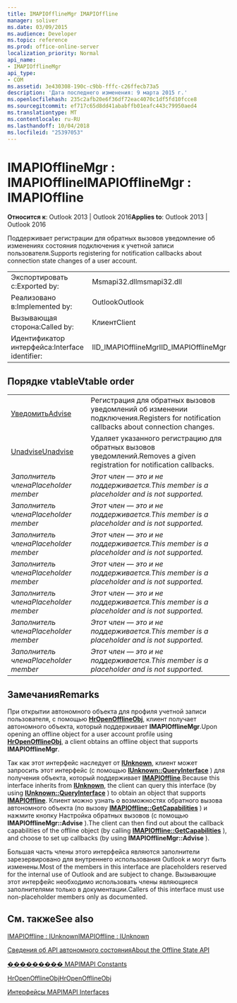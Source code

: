 ```yaml
---
title: IMAPIOfflineMgr IMAPIOffline
manager: soliver
ms.date: 03/09/2015
ms.audience: Developer
ms.topic: reference
ms.prod: office-online-server
localization_priority: Normal
api_name:
- IMAPIOfflineMgr
api_type:
- COM
ms.assetid: 3e430308-190c-c9bb-fffc-c26ffecb73a5
description: 'Дата последнего изменения: 9 марта 2015 г.'
ms.openlocfilehash: 235c2afb20e6f36df72eac4070c1df5fd10fcce8
ms.sourcegitcommit: ef717c65d8dd41ababffb01eafc443c79950aed4
ms.translationtype: MT
ms.contentlocale: ru-RU
ms.lasthandoff: 10/04/2018
ms.locfileid: "25397053"
---
```

# <a name="imapiofflinemgr--imapioffline"></a><span data-ttu-id="2f2a6-103">IMAPIOfflineMgr : IMAPIOffline</span><span class="sxs-lookup"><span data-stu-id="2f2a6-103">IMAPIOfflineMgr : IMAPIOffline</span></span>

  
  
<span data-ttu-id="2f2a6-104">**Относится к**: Outlook 2013 | Outlook 2016</span><span class="sxs-lookup"><span data-stu-id="2f2a6-104">**Applies to**: Outlook 2013 | Outlook 2016</span></span> 
  
<span data-ttu-id="2f2a6-105">Поддерживает регистрации для обратных вызовов уведомление об изменениях состояния подключения к учетной записи пользователя.</span><span class="sxs-lookup"><span data-stu-id="2f2a6-105">Supports registering for notification callbacks about connection state changes of a user account.</span></span>
  
|||
|:-----|:-----|
|<span data-ttu-id="2f2a6-106">Экспортировать с:</span><span class="sxs-lookup"><span data-stu-id="2f2a6-106">Exported by:</span></span>  <br/> |<span data-ttu-id="2f2a6-107">Msmapi32.dll</span><span class="sxs-lookup"><span data-stu-id="2f2a6-107">msmapi32.dll</span></span>  <br/> |
|<span data-ttu-id="2f2a6-108">Реализовано в:</span><span class="sxs-lookup"><span data-stu-id="2f2a6-108">Implemented by:</span></span>  <br/> |<span data-ttu-id="2f2a6-109">Outlook</span><span class="sxs-lookup"><span data-stu-id="2f2a6-109">Outlook</span></span>  <br/> |
|<span data-ttu-id="2f2a6-110">Вызывающая сторона:</span><span class="sxs-lookup"><span data-stu-id="2f2a6-110">Called by:</span></span>  <br/> |<span data-ttu-id="2f2a6-111">Клиент</span><span class="sxs-lookup"><span data-stu-id="2f2a6-111">Client</span></span>  <br/> |
|<span data-ttu-id="2f2a6-112">Идентификатор интерфейса:</span><span class="sxs-lookup"><span data-stu-id="2f2a6-112">Interface identifier:</span></span>  <br/> |<span data-ttu-id="2f2a6-113">IID_IMAPIOfflineMgr</span><span class="sxs-lookup"><span data-stu-id="2f2a6-113">IID_IMAPIOfflineMgr</span></span>  <br/> |
   
## <a name="vtable-order"></a><span data-ttu-id="2f2a6-114">Порядке vtable</span><span class="sxs-lookup"><span data-stu-id="2f2a6-114">Vtable order</span></span>

|||
|:-----|:-----|
|[<span data-ttu-id="2f2a6-115">Уведомить</span><span class="sxs-lookup"><span data-stu-id="2f2a6-115">Advise</span></span>](imapiofflinemgr-advise.md) <br/> |<span data-ttu-id="2f2a6-116">Регистрация для обратных вызовов уведомлений об изменении подключения.</span><span class="sxs-lookup"><span data-stu-id="2f2a6-116">Registers for notification callbacks about connection changes.</span></span>  <br/> |
|[<span data-ttu-id="2f2a6-117">Unadvise</span><span class="sxs-lookup"><span data-stu-id="2f2a6-117">Unadvise</span></span>](imapiofflinemgr-unadvise.md) <br/> |<span data-ttu-id="2f2a6-118">Удаляет указанного регистрацию для обратных вызовов уведомлений.</span><span class="sxs-lookup"><span data-stu-id="2f2a6-118">Removes a given registration for notification callbacks.</span></span>  <br/> |
| <span data-ttu-id="2f2a6-119">*Заполнитель члена*</span><span class="sxs-lookup"><span data-stu-id="2f2a6-119">*Placeholder member*</span></span>  <br/> | <span data-ttu-id="2f2a6-120">*Этот член — это и не поддерживается.*</span><span class="sxs-lookup"><span data-stu-id="2f2a6-120">*This member is a placeholder and is not supported.*</span></span>  <br/> |
| <span data-ttu-id="2f2a6-121">*Заполнитель члена*</span><span class="sxs-lookup"><span data-stu-id="2f2a6-121">*Placeholder member*</span></span>  <br/> | <span data-ttu-id="2f2a6-122">*Этот член — это и не поддерживается.*</span><span class="sxs-lookup"><span data-stu-id="2f2a6-122">*This member is a placeholder and is not supported.*</span></span>  <br/> |
| <span data-ttu-id="2f2a6-123">*Заполнитель члена*</span><span class="sxs-lookup"><span data-stu-id="2f2a6-123">*Placeholder member*</span></span>  <br/> | <span data-ttu-id="2f2a6-124">*Этот член — это и не поддерживается.*</span><span class="sxs-lookup"><span data-stu-id="2f2a6-124">*This member is a placeholder and is not supported.*</span></span>  <br/> |
| <span data-ttu-id="2f2a6-125">*Заполнитель члена*</span><span class="sxs-lookup"><span data-stu-id="2f2a6-125">*Placeholder member*</span></span>  <br/> | <span data-ttu-id="2f2a6-126">*Этот член — это и не поддерживается.*</span><span class="sxs-lookup"><span data-stu-id="2f2a6-126">*This member is a placeholder and is not supported.*</span></span>  <br/> |
| <span data-ttu-id="2f2a6-127">*Заполнитель члена*</span><span class="sxs-lookup"><span data-stu-id="2f2a6-127">*Placeholder member*</span></span>  <br/> | <span data-ttu-id="2f2a6-128">*Этот член — это и не поддерживается.*</span><span class="sxs-lookup"><span data-stu-id="2f2a6-128">*This member is a placeholder and is not supported.*</span></span>  <br/> |
| <span data-ttu-id="2f2a6-129">*Заполнитель члена*</span><span class="sxs-lookup"><span data-stu-id="2f2a6-129">*Placeholder member*</span></span>  <br/> | <span data-ttu-id="2f2a6-130">*Этот член — это и не поддерживается.*</span><span class="sxs-lookup"><span data-stu-id="2f2a6-130">*This member is a placeholder and is not supported.*</span></span>  <br/> |
| <span data-ttu-id="2f2a6-131">*Заполнитель члена*</span><span class="sxs-lookup"><span data-stu-id="2f2a6-131">*Placeholder member*</span></span>  <br/> | <span data-ttu-id="2f2a6-132">*Этот член — это и не поддерживается.*</span><span class="sxs-lookup"><span data-stu-id="2f2a6-132">*This member is a placeholder and is not supported.*</span></span>  <br/> |
   
## <a name="remarks"></a><span data-ttu-id="2f2a6-133">Замечания</span><span class="sxs-lookup"><span data-stu-id="2f2a6-133">Remarks</span></span>

<span data-ttu-id="2f2a6-134">При открытии автономного объекта для профиля учетной записи пользователя, с помощью **[HrOpenOfflineObj](hropenofflineobj.md)**, клиент получает автономного объекта, который поддерживает **IMAPIOfflineMgr**.</span><span class="sxs-lookup"><span data-stu-id="2f2a6-134">Upon opening an offline object for a user account profile using **[HrOpenOfflineObj](hropenofflineobj.md)**, a client obtains an offline object that supports **IMAPIOfflineMgr**.</span></span> 
  
<span data-ttu-id="2f2a6-135">Так как этот интерфейс наследует от **[IUnknown](https://msdn.microsoft.com/library/ms680509%28v=VS.85%29.aspx)**, клиент может запросить этот интерфейс (с помощью **[IUnknown::QueryInterface](https://msdn.microsoft.com/library/ms682521%28v=VS.85%29.aspx)** ) для получения объекта, который поддерживает **[IMAPIOffline](imapiofflineiunknown.md)**.</span><span class="sxs-lookup"><span data-stu-id="2f2a6-135">Because this interface inherits from **[IUnknown](https://msdn.microsoft.com/library/ms680509%28v=VS.85%29.aspx)**, the client can query this interface (by using **[IUnknown::QueryInterface](https://msdn.microsoft.com/library/ms682521%28v=VS.85%29.aspx)** ) to obtain an object that supports **[IMAPIOffline](imapiofflineiunknown.md)**.</span></span> <span data-ttu-id="2f2a6-136">Клиент можно узнать о возможностях обратного вызова автономного объекта (по вызову **[IMAPIOffline::GetCapabilities](imapioffline-getcapabilities.md)** ) и нажмите кнопку Настройка обратных вызовов (с помощью **IMAPIOfflineMgr::Advise** ).</span><span class="sxs-lookup"><span data-stu-id="2f2a6-136">The client can then find out about the callback capabilities of the offline object (by calling **[IMAPIOffline::GetCapabilities](imapioffline-getcapabilities.md)** ), and choose to set up callbacks (by using **IMAPIOfflineMgr::Advise** ).</span></span> 
  
<span data-ttu-id="2f2a6-137">Большая часть члены этого интерфейса являются заполнители зарезервировано для внутреннего использования Outlook и могут быть изменены.</span><span class="sxs-lookup"><span data-stu-id="2f2a6-137">Most of the members in this interface are placeholders reserved for the internal use of Outlook and are subject to change.</span></span> <span data-ttu-id="2f2a6-138">Вызывающие этот интерфейс необходимо использовать члены являющиеся заполнителями только в документации.</span><span class="sxs-lookup"><span data-stu-id="2f2a6-138">Callers of this interface must use non-placeholder members only as documented.</span></span>
  
## <a name="see-also"></a><span data-ttu-id="2f2a6-139">См. также</span><span class="sxs-lookup"><span data-stu-id="2f2a6-139">See also</span></span>



[<span data-ttu-id="2f2a6-140">IMAPIOffline : IUnknown</span><span class="sxs-lookup"><span data-stu-id="2f2a6-140">IMAPIOffline : IUnknown</span></span>](imapiofflineiunknown.md)


[<span data-ttu-id="2f2a6-141">Сведения об API автономного состояния</span><span class="sxs-lookup"><span data-stu-id="2f2a6-141">About the Offline State API</span></span>](about-the-offline-state-api.md)
  
[<span data-ttu-id="2f2a6-142">��������� MAPI</span><span class="sxs-lookup"><span data-stu-id="2f2a6-142">MAPI Constants</span></span>](mapi-constants.md)
  
[<span data-ttu-id="2f2a6-143">HrOpenOfflineObj</span><span class="sxs-lookup"><span data-stu-id="2f2a6-143">HrOpenOfflineObj</span></span>](hropenofflineobj.md)
  
[<span data-ttu-id="2f2a6-144">Интерфейсы MAPI</span><span class="sxs-lookup"><span data-stu-id="2f2a6-144">MAPI Interfaces</span></span>](mapi-interfaces.md)

